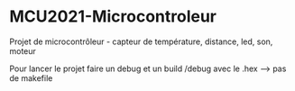 # MCU2021-Microcontroleur
Projet de microcontrôleur -  capteur de température, distance, led, son, moteur

Pour lancer le projet faire un debug et un build /debug avec le .hex --> pas de makefile
